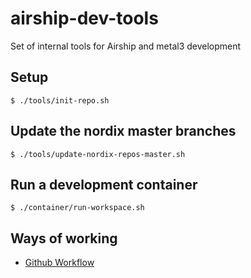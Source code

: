 # airship-dev-tools

Set of internal tools for Airship and metal3 development

## Setup

```
$ ./tools/init-repo.sh
```

## Update the nordix master branches

```
$ ./tools/update-nordix-repos-master.sh
```

## Run a development container

```
$ ./container/run-workspace.sh
```

## Ways of working

* [Github Workflow](wow/github-workflow.md)
